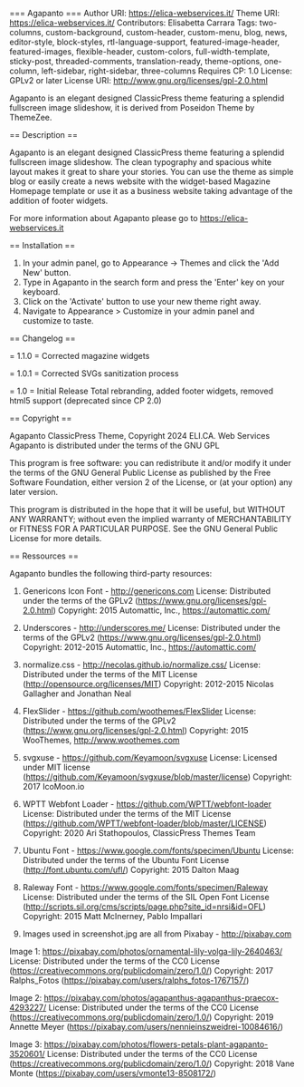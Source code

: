 === Agapanto ===
Author URI: https://elica-webservices.it/
Theme URI: https://elica-webservices.it/
Contributors: Elisabetta Carrara
Tags: two-columns, custom-background, custom-header, custom-menu, blog, news,  editor-style, block-styles, rtl-language-support, featured-image-header, featured-images, flexible-header, custom-colors, full-width-template, sticky-post, threaded-comments, translation-ready, theme-options, one-column, left-sidebar, right-sidebar, three-columns
Requires CP: 1.0
License: GPLv2 or later
License URI: http://www.gnu.org/licenses/gpl-2.0.html

Agapanto is an elegant designed ClassicPress theme featuring a splendid fullscreen image slideshow, it is derived from Poseidon Theme by ThemeZee.

== Description ==

Agapanto is an elegant designed ClassicPress theme featuring a splendid fullscreen image slideshow. The clean typography and spacious white layout makes it great to share your stories. You can use the theme as simple blog or easily create a news website with the widget-based Magazine Homepage template or use it as a business website taking advantage of the addition of footer widgets.

For more information about Agapanto please go to https://elica-webservices.it

== Installation ==

1. In your admin panel, go to Appearance -> Themes and click the 'Add New' button.
2. Type in Agapanto in the search form and press the 'Enter' key on your keyboard.
3. Click on the 'Activate' button to use your new theme right away.
4. Navigate to Appearance > Customize in your admin panel and customize to taste.

== Changelog ==

= 1.1.0 =
Corrected magazine widgets

= 1.0.1 =
Corrected SVGs sanitization process

= 1.0 =
Initial Release
Total rebranding, added footer widgets, removed html5 support (deprecated since CP 2.0)

== Copyright ==

Agapanto ClassicPress Theme, Copyright 2024 ELI.CA. Web Services
Agapanto is distributed under the terms of the GNU GPL

This program is free software: you can redistribute it and/or modify
it under the terms of the GNU General Public License as published by
the Free Software Foundation, either version 2 of the License, or
(at your option) any later version.

This program is distributed in the hope that it will be useful,
but WITHOUT ANY WARRANTY; without even the implied warranty of
MERCHANTABILITY or FITNESS FOR A PARTICULAR PURPOSE. See the
GNU General Public License for more details.

== Ressources ==

Agapanto bundles the following third-party resources:

1. Genericons Icon Font - http://genericons.com
License: Distributed under the terms of the GPLv2 (https://www.gnu.org/licenses/gpl-2.0.html)
Copyright: 2015 Automattic, Inc., https://automattic.com/

2. Underscores - http://underscores.me/
License: Distributed under the terms of the GPLv2 (https://www.gnu.org/licenses/gpl-2.0.html)
Copyright: 2012-2015 Automattic, Inc., https://automattic.com/

3. normalize.css - http://necolas.github.io/normalize.css/
License: Distributed under the terms of the MIT License (http://opensource.org/licenses/MIT)
Copyright: 2012-2015 Nicolas Gallagher and Jonathan Neal

4. FlexSlider - https://github.com/woothemes/FlexSlider
License: Distributed under the terms of the GPLv2 (https://www.gnu.org/licenses/gpl-2.0.html)
Copyright: 2015 WooThemes, http://www.woothemes.com

5. svgxuse - https://github.com/Keyamoon/svgxuse
License: Licensed under MIT license (https://github.com/Keyamoon/svgxuse/blob/master/license)
Copyright: 2017 IcoMoon.io

6. WPTT Webfont Loader - https://github.com/WPTT/webfont-loader
License: Distributed under the terms of the MIT License (https://github.com/WPTT/webfont-loader/blob/master/LICENSE)
Copyright: 2020 Ari Stathopoulos, ClassicPress Themes Team

7. Ubuntu Font - https://www.google.com/fonts/specimen/Ubuntu
License: Distributed under the terms of the Ubuntu Font License (http://font.ubuntu.com/ufl/)
Copyright: 2015 Dalton Maag

8. Raleway Font - https://www.google.com/fonts/specimen/Raleway
License: Distributed under the terms of the SIL Open Font License (http://scripts.sil.org/cms/scripts/page.php?site_id=nrsi&id=OFL)
Copyright: 2015 Matt McInerney, Pablo Impallari

9. Images used in screenshot.jpg are all from Pixabay - http://pixabay.com

Image 1: https://pixabay.com/photos/ornamental-lily-volga-lily-2640463/
License: Distributed under the terms of the CC0 License (https://creativecommons.org/publicdomain/zero/1.0/)
Copyright: 2017 Ralphs_Fotos (https://pixabay.com/users/ralphs_fotos-1767157/)

Image 2: https://pixabay.com/photos/agapanthus-agapanthus-praecox-4293227/
License: Distributed under the terms of the CC0 License (https://creativecommons.org/publicdomain/zero/1.0/)
Copyright: 2019 Annette Meyer (https://pixabay.com/users/nennieinszweidrei-10084616/)

Image 3: https://pixabay.com/photos/flowers-petals-plant-agapanto-3520601/
License: Distributed under the terms of the CC0 License (https://creativecommons.org/publicdomain/zero/1.0/)
Copyright: 2018 Vane Monte (https://pixabay.com/users/vmonte13-8508172/)
